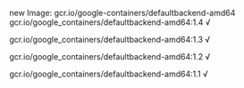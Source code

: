 new Image: gcr.io/google-containers/defaultbackend-amd64
gcr.io/google_containers/defaultbackend-amd64:1.4 √

gcr.io/google_containers/defaultbackend-amd64:1.3 √

gcr.io/google_containers/defaultbackend-amd64:1.2 √

gcr.io/google_containers/defaultbackend-amd64:1.1 √

